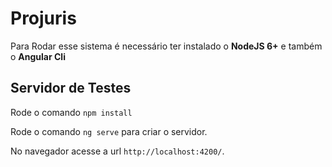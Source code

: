 # Projuris

Para Rodar esse sistema é necessário ter instalado o **NodeJS 6+** e também o **Angular Cli**

## Servidor de Testes

Rode o comando `npm install`

Rode o comando `ng serve` para criar o servidor. 

No navegador acesse a url `http://localhost:4200/`.

